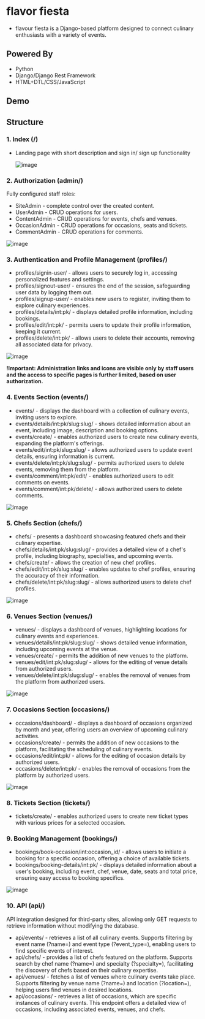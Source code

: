 # flavor fiesta

- flavour fiesta is a Django-based platform designed to connect culinary enthusiasts with a variety of events.

## Powered By

- Python
- Django/Django Rest Framework
- HTML+DTL/CSS/JavaScript

## Demo

  
## Structure

### 1. Index (/)
- Landing page with short description and sign in/ sign up functionality

   ![image](screenshots/index.png)

### 2. Authorization (admin/)
Fully configured staff roles:
- SiteAdmin - complete control over the created content.
- UserAdmin - CRUD operations for users.
- ContentAdmin - CRUD operations for events, chefs and venues.
- OccasionAdmin - CRUD operations for occasions, seats and tickets.
- CommentAdmin - CRUD operations for comments.

![image](screenshots/admin.png)

### 3. Authentication and Profile Management (profiles/)
- profiles/signin-user/ - allows users to securely log in, accessing personalized features and settings.
- profiles/signout-user/ - ensures the end of the session, safeguarding user data by logging them out.
- profiles/signup-user/ - enables new users to register, inviting them to explore culinary experiences.
- profiles/details/int:pk/ - displays detailed profile information, including bookings.
- profiles/edit/int:pk/ - permits users to update their profile information, keeping it current.
- profiles/delete/int:pk/ - allows users to delete their accounts, removing all associated data for privacy.

![image](screenshots/profile.png)

**!Important: Administration links and icons are visible only by staff users and the access to specific pages is further limited, based on user authorization.**

### 4. Events Section (events/)
- events/ - displays the dashboard with a collection of culinary events, inviting users to explore.
- events/details/int:pk/slug:slug/ - shows detailed information about an event, including image, description and booking options.
- events/create/ - enables authorized users to create new culinary events, expanding the platform's offerings.
- events/edit/int:pk/slug:slug/ - allows authorized users to update event details, ensuring information is current.
- events/delete/int:pk/slug:slug/ - permits authorized users to delete events, removing them from the platform.
- events/comment/int:pk/edit/ - enables authorized users to edit comments on events.
- events/comment/int:pk/delete/ - allows authorized users to delete comments.

![image](screenshots/events.png)

### 5. Chefs Section (chefs/)
- chefs/ - presents a dashboard showcasing featured chefs and their culinary expertise.
- chefs/details/int:pk/slug:slug/ - provides a detailed view of a chef's profile, including biography, specialties, and upcoming events.
- chefs/create/ - allows the creation of new chef profiles.
- chefs/edit/int:pk/slug:slug/ - enables updates to chef profiles, ensuring the accuracy of their information.
- chefs/delete/int:pk/slug:slug/ - allows authorized users to delete chef profiles.

![image](screenshots/chefs.png)

### 6. Venues Section (venues/)
- venues/ -  displays a dashboard of venues, highlighting locations for culinary events and experiences.
- venues/details/int:pk/slug:slug/ - shows detailed venue information, including upcoming events at the venue.
- venues/create/ - permits the addition of new venues to the platform.
- venues/edit/int:pk/slug:slug/ - allows for the editing of venue details from authorized users.
- venues/delete/int:pk/slug:slug/ - enables the removal of venues from the platform from authorized users.

![image](screenshots/venues.png)

### 7. Occasions Section (occasions/)
- occasions/dashboard/ - displays a dashboard of occasions organized by month and year, offering users an overview of upcoming culinary activities.
- occasions/create/ - permits the addition of new occasions to the platform, facilitating the scheduling of culinary events.
- occasions/edit/int:pk/ - allows for the editing of occasion details by authorized users.
- occasions/delete/int:pk/ - enables the removal of occasions from the platform by authorized users.

![image](screenshots/occasions.png)

### 8. Tickets Section (tickets/)
- tickets/create/ - enables authorized users to create new ticket types with various prices for a selected occasion.

### 9. Booking Management (bookings/)
- bookings/book-occasion/int:occasion_id/ - allows users to initiate a booking for a specific occasion, offering a choice of available tickets.
- bookings/booking-details/int:pk/ - displays detailed information about a user's booking, including event, chef, venue, date, seats and  total price, ensuring easy access to booking specifics.

![image](screenshots/booking.png)

### 10. API (api/)
API integration designed for third-party sites, allowing only GET requests to retrieve information without modifying the database.
- api/events/ - retrieves a list of all culinary events. Supports filtering by event name (?name=) and event type (?event_type=), enabling users to find specific events of interest.
- api/chefs/ - provides a list of chefs featured on the platform. Supports search by chef name (?name=) and specialty (?specialty=), facilitating the discovery of chefs based on their culinary expertise.
- api/venues/ - fetches a list of venues where culinary events take place. Supports filtering by venue name (?name=) and location (?location=), helping users find venues in desired locations.
- api/occasions/ - retrieves a list of occasions, which are specific instances of culinary events. This endpoint offers a detailed view of occasions, including associated events, venues, and chefs.
   	